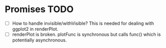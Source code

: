 # Promises TODO

- [ ] How to handle invisible/withVisible? This is needed for dealing with ggplot2 in renderPlot.
- [ ] renderPlot is broken. plotFunc is synchronous but calls func() which is potentially asynchronous.
